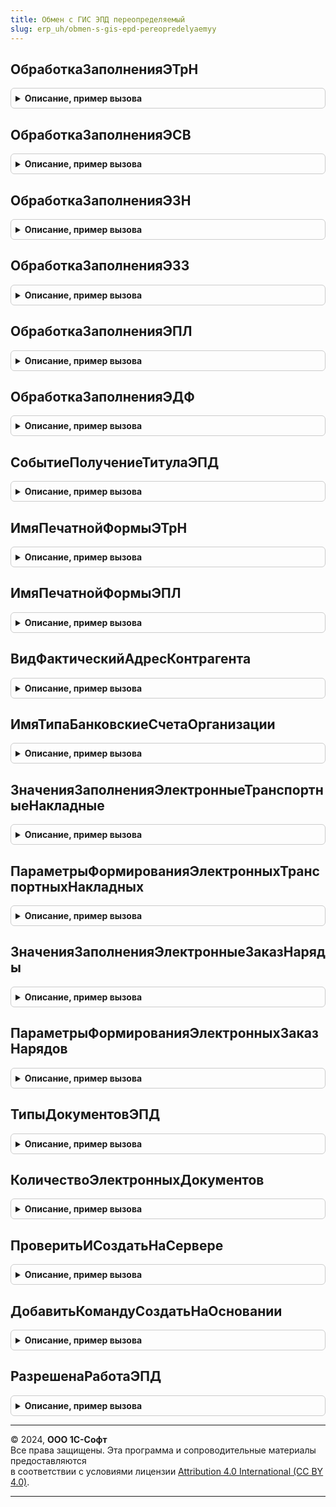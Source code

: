 ```yaml
---
title: Обмен с ГИС ЭПД переопределяемый
slug: erp_uh/obmen-s-gis-epd-pereopredelyaemyy
---
```



## ОбработкаЗаполненияЭТрН
<details style="margin: 1em 0; padding: 0.5em; border: 1px solid #ccc; border-radius: 6px;">

<summary style="font-weight: bold; cursor: pointer;">Описание, пример вызова</summary>

```bsl

//@skip-check module-empty-method
Процедура ОбработкаЗаполненияЭТрН(ЭтотОбъект, ДанныеЗаполнения, ТекстЗаполнения, СтандартнаяОбработка) Экспорт
```

Пример вызова
```bsl
ОбменСГИСЭПДПереопределяемый.ОбработкаЗаполненияЭТрН(ЭтотОбъект, ДанныеЗаполнения, ТекстЗаполнения, СтандартнаяОбработка) 
```
</details>

## ОбработкаЗаполненияЭСВ
<details style="margin: 1em 0; padding: 0.5em; border: 1px solid #ccc; border-radius: 6px;">

<summary style="font-weight: bold; cursor: pointer;">Описание, пример вызова</summary>

```bsl

//@skip-check module-empty-method
Процедура ОбработкаЗаполненияЭСВ(ЭтотОбъект, ДанныеЗаполнения, ТекстЗаполнения, СтандартнаяОбработка) Экспорт
```

Пример вызова
```bsl
ОбменСГИСЭПДПереопределяемый.ОбработкаЗаполненияЭСВ(ЭтотОбъект, ДанныеЗаполнения, ТекстЗаполнения, СтандартнаяОбработка) 
```
</details>

## ОбработкаЗаполненияЭЗН
<details style="margin: 1em 0; padding: 0.5em; border: 1px solid #ccc; border-radius: 6px;">

<summary style="font-weight: bold; cursor: pointer;">Описание, пример вызова</summary>

```bsl

//@skip-check module-empty-method
Процедура ОбработкаЗаполненияЭЗН(ЭтотОбъект, ДанныеЗаполнения, ТекстЗаполнения, СтандартнаяОбработка) Экспорт
```

Пример вызова
```bsl
ОбменСГИСЭПДПереопределяемый.ОбработкаЗаполненияЭЗН(ЭтотОбъект, ДанныеЗаполнения, ТекстЗаполнения, СтандартнаяОбработка) 
```
</details>

## ОбработкаЗаполненияЭЗЗ
<details style="margin: 1em 0; padding: 0.5em; border: 1px solid #ccc; border-radius: 6px;">

<summary style="font-weight: bold; cursor: pointer;">Описание, пример вызова</summary>

```bsl

//@skip-check module-empty-method
Процедура ОбработкаЗаполненияЭЗЗ(ДокументОбъект, ДанныеЗаполнения, ТекстЗаполнения, СтандартнаяОбработка) Экспорт
```

Пример вызова
```bsl
ОбменСГИСЭПДПереопределяемый.ОбработкаЗаполненияЭЗЗ(ДокументОбъект, ДанныеЗаполнения, ТекстЗаполнения, СтандартнаяОбработка) 
```
</details>

## ОбработкаЗаполненияЭПЛ
<details style="margin: 1em 0; padding: 0.5em; border: 1px solid #ccc; border-radius: 6px;">

<summary style="font-weight: bold; cursor: pointer;">Описание, пример вызова</summary>

```bsl

//@skip-check module-empty-method
Процедура ОбработкаЗаполненияЭПЛ(ДокументОбъект, ДанныеЗаполнения, ТекстЗаполнения, СтандартнаяОбработка) Экспорт
```

Пример вызова
```bsl
ОбменСГИСЭПДПереопределяемый.ОбработкаЗаполненияЭПЛ(ДокументОбъект, ДанныеЗаполнения, ТекстЗаполнения, СтандартнаяОбработка) 
```
</details>

## ОбработкаЗаполненияЭДФ
<details style="margin: 1em 0; padding: 0.5em; border: 1px solid #ccc; border-radius: 6px;">

<summary style="font-weight: bold; cursor: pointer;">Описание, пример вызова</summary>

```bsl

//@skip-check module-empty-method
Процедура ОбработкаЗаполненияЭДФ(ДокументОбъект, ДанныеЗаполнения, ТекстЗаполнения, СтандартнаяОбработка) Экспорт
```

Пример вызова
```bsl
ОбменСГИСЭПДПереопределяемый.ОбработкаЗаполненияЭДФ(ДокументОбъект, ДанныеЗаполнения, ТекстЗаполнения, СтандартнаяОбработка) 
```
</details>

## СобытиеПолучениеТитулаЭПД
<details style="margin: 1em 0; padding: 0.5em; border: 1px solid #ccc; border-radius: 6px;">

<summary style="font-weight: bold; cursor: pointer;">Описание, пример вызова</summary>

```bsl

// Обработчик события получения входящего титула ЭПД.
//
// Параметры:
//   ДокументСсылка - ДокументСсылка.ЭлектроннаяТранспортнаяНакладная -
//			- ДокументСсылка.ЭлектроннаяСопроводительнаяВедомость -
//          - ДокументСсылка.ЭлектронныйЗаказНаряд - документ ЭПД.
//   ПолученныйТитул - ПеречислениеСсылка.ТипыЭлементовРегламентаЭДО - полученный титул документа.
//   ЭтоИсправление - Булево - признак исправления титула
//
//@skip-check module-empty-method
Процедура СобытиеПолучениеТитулаЭПД(ДокументСсылка, ПолученныйТитул, ЭтоИсправление) Экспорт
```

Пример вызова
```bsl
ОбменСГИСЭПДПереопределяемый.СобытиеПолучениеТитулаЭПД(ДокументСсылка, ПолученныйТитул, ЭтоИсправление) 
```
</details>

## ИмяПечатнойФормыЭТрН
<details style="margin: 1em 0; padding: 0.5em; border: 1px solid #ccc; border-radius: 6px;">

<summary style="font-weight: bold; cursor: pointer;">Описание, пример вызова</summary>

```bsl

// Имя печатной формы ЭТрН.
//
// Параметры:
//  ДатаДокумента - Дата - документа
//
// Возвращаемое значение:
//  Строка - Имя печатной формы э тр Н
Функция ИмяПечатнойФормыЭТрН(ДатаДокумента) Экспорт
```

Пример вызова
```bsl
Результат = ОбменСГИСЭПДПереопределяемый.ИмяПечатнойФормыЭТрН(ДатаДокумента) 
```
</details>

## ИмяПечатнойФормыЭПЛ
<details style="margin: 1em 0; padding: 0.5em; border: 1px solid #ccc; border-radius: 6px;">

<summary style="font-weight: bold; cursor: pointer;">Описание, пример вызова</summary>

```bsl

Функция ИмяПечатнойФормыЭПЛ(ДатаДокумента) Экспорт
```

Пример вызова
```bsl
Результат = ОбменСГИСЭПДПереопределяемый.ИмяПечатнойФормыЭПЛ(ДатаДокумента) 
```
</details>

## ВидФактическийАдресКонтрагента
<details style="margin: 1em 0; padding: 0.5em; border: 1px solid #ccc; border-radius: 6px;">

<summary style="font-weight: bold; cursor: pointer;">Описание, пример вызова</summary>

```bsl

Функция ВидФактическийАдресКонтрагента() Экспорт
```

Пример вызова
```bsl
Результат = ОбменСГИСЭПДПереопределяемый.ВидФактическийАдресКонтрагента() 
```
</details>

## ИмяТипаБанковскиеСчетаОрганизации
<details style="margin: 1em 0; padding: 0.5em; border: 1px solid #ccc; border-radius: 6px;">

<summary style="font-weight: bold; cursor: pointer;">Описание, пример вызова</summary>

```bsl

Функция ИмяТипаБанковскиеСчетаОрганизации() Экспорт
```

Пример вызова
```bsl
Результат = ОбменСГИСЭПДПереопределяемый.ИмяТипаБанковскиеСчетаОрганизации() 
```
</details>

## ЗначенияЗаполненияЭлектронныеТранспортныеНакладные
<details style="margin: 1em 0; padding: 0.5em; border: 1px solid #ccc; border-radius: 6px;">

<summary style="font-weight: bold; cursor: pointer;">Описание, пример вызова</summary>

```bsl

// Создает электронные транспортные накладные по распоряжениям.
//
// Параметры:
//  МассивОбъектов - Массив из ДокументСсылка - массив документов-распоряжений, для которых нужно создать электронные транспотные накладные;
//  ВыделенныеСтрокиАдресов - Массив из Число - если в МассивОбъектов передано задание на перевозку, то в этом параметре можно передать номера строк маршрута,
// по которым нужно проверить возможность создания транспортных накладных.
//  ТранспортнаяНакладнаяОбъект - ДокументОбъект.ЭлектроннаяТранспортнаяНакладная - для вызова из обработчика заполнения транспортной накладной
//  ОбъектыПоКоторымЭПДУжеСозданы - Массив из ДокументСсылка - массив документов-распоряжений, по которым накладные уже созданы;
//
// Возвращаемое значение:
//  Массив из Структура --- данные для заполнения документов ЭТН
Функция ЗначенияЗаполненияЭлектронныеТранспортныеНакладные(МассивОбъектов, Экспорт
```

Пример вызова
```bsl
Результат = ОбменСГИСЭПДПереопределяемый.ЗначенияЗаполненияЭлектронныеТранспортныеНакладные(МассивОбъектов, );
```
</details>

## ПараметрыФормированияЭлектронныхТранспортныхНакладных
<details style="margin: 1em 0; padding: 0.5em; border: 1px solid #ccc; border-radius: 6px;">

<summary style="font-weight: bold; cursor: pointer;">Описание, пример вызова</summary>

```bsl

// Функция-конструктор параметров формирования электронных транспортных накладных по документам-основаниям.
//
// Возвращаемое значение:
//  Структура - параметры формирования транспортных накладных по документам-основаниям:
// 	* Реквизиты - Структура - описание получения значений кэшируемых в транспортной накладной реквизитов документов-оснований (ключ - имя реквизита транспортной накладной, значение - путь к данным в документе основании). Поля структуры:
//    ** Организация - Строка - значение по умолчанию "ОснованиеТранспортнойНакладной.Организация"
//    ** Дата - Дата - значение по умолчанию "ОснованиеТранспортнойНакладной.Дата"
//    ** СсылкаТитулГрузоотправителяГрузополучатель - Строка - значение по умолчанию "ОснованиеТранспортнойНакладной.Грузополучатель"
//    ** СсылкаТитулГрузоотправителяГрузоотправитель - Строка - значение по умолчанию "ОснованиеТранспортнойНакладной.Организация"
//    ** СсылкаТитулГрузоотправителяФХЖБанковскиеРеквизиты - Строка - значение по умолчанию "ОснованиеТранспортнойНакладной.БанковскийСчетГрузоотправителя"
//    ** ТитулГрузоотправителяДоверенностьНомер - Строка - значение по умолчанию "ОснованиеТранспортнойНакладной.ДоверенностьНомер"
//    ** ТитулГрузоотправителяДоверенностьДата - Строка - значение по умолчанию "ОснованиеТранспортнойНакладной.ДоверенностьДата"
//    ** АдресДоставки - Строка - значение по умолчанию "ОснованиеТранспортнойНакладной.АдресДоставки"
//    ** АдресДоставкиЗначенияПолей - Строка - значение по умолчанию "ОснованиеТранспортнойНакладной.АдресДоставкиЗначенияПолей"
//    ** ПометкаУдаления - Строка - значение по умолчанию "ОснованиеТранспортнойНакладной.ПометкаУдаления"
//    ** ПеревозчикПартнер - Строка - значение по умолчанию "ОснованиеТранспортнойНакладной.ПеревозчикПартнер"
//  * ЕстьЗаказы - Булево
//  * ИмяПоляЗаказВТЧТовары - Строка
//  * ИмяПоляНакладнаяПоЗаказу - Строка
//  * ИмяТЧТовары - Строка - значение по умолчанию "Товары"
//  * ИмяПоляСклад - Строка - значение по умолчанию "Склад"
//  * ИспользоватьРасширенныеВозможностиЗаказа - Булево - Истина - признак того, что документ основание зависит от настройки
//                                               использования функциональной опции ИспользоватьРасширенныеВозможностиЗаказаКлиента.
//                                               По умолчанию значение "Ложь".
//  * ТекстУсловияИспользоватьРасширенныеВозможностиЗаказа - Строка - текст условия определения использования расширенных возможностей заказов клиента,
//                                                                    используется совместно с ИспользоватьРасширенныеВозможностиЗаказа.
//
Функция ПараметрыФормированияЭлектронныхТранспортныхНакладных() Экспорт
```

Пример вызова
```bsl
Результат = ОбменСГИСЭПДПереопределяемый.ПараметрыФормированияЭлектронныхТранспортныхНакладных() 
```
</details>

## ЗначенияЗаполненияЭлектронныеЗаказНаряды
<details style="margin: 1em 0; padding: 0.5em; border: 1px solid #ccc; border-radius: 6px;">

<summary style="font-weight: bold; cursor: pointer;">Описание, пример вызова</summary>

```bsl

// Значения заполнения электронные заказ наряды.
//
// Параметры:
//  МассивОбъектов			 - Массив из ДокументСсылка - массив документов-распоряжений, для которых нужно создать электронные заказ наряды;
//  ВыделенныеСтрокиАдресов	 - Массив из Число - если в МассивОбъектов передано задание на перевозку, то в этом параметре можно передать номера строк маршрута,
//  	по которым нужно проверить возможность создания транспортных накладных.
//  ТранспортнаяНакладнаяОбъект	 - ДокументОбъект.ЭлектронныйЗаказНаряд - для вызова из обработчика заполнения транспортной накладной
//  ОбъектыПоКоторымЭПДУжеСозданы	- Массив из ДокументСсылка - массив документов-распоряжений, по которым накладные уже созданы;
//
// Возвращаемое значение:
//  Массив из см. ЗначенияЗаполненияЭЗН - Значения заполнения электронные заказ наряды
Функция ЗначенияЗаполненияЭлектронныеЗаказНаряды(МассивОбъектов, Экспорт
```

Пример вызова
```bsl
Результат = ОбменСГИСЭПДПереопределяемый.ЗначенияЗаполненияЭлектронныеЗаказНаряды(МассивОбъектов, );
```
</details>

## ПараметрыФормированияЭлектронныхЗаказНарядов
<details style="margin: 1em 0; padding: 0.5em; border: 1px solid #ccc; border-radius: 6px;">

<summary style="font-weight: bold; cursor: pointer;">Описание, пример вызова</summary>

```bsl

// Функция-конструктор параметров формирования электронных заказ нарядов по документам-основаниям.
//
// Возвращаемое значение:
//  Структура - параметры формирования электронных заказ нарядов по документам-основаниям:
// 	* Реквизиты - Структура - описание получения значений кэшируемых в транспортной накладной реквизитов документов-оснований (ключ - имя реквизита транспортной накладной, значение - путь к данным в документе основании). Поля структуры:
//    ** Организация - Строка - значение по умолчанию "ОснованиеТранспортнойНакладной.Организация"
//    ** Дата - Дата - значение по умолчанию "ОснованиеТранспортнойНакладной.Дата"
//    ** СсылкаТитулФрахтователяФрахтователь - Строка - значение по умолчанию "ОснованиеТранспортнойНакладной.Грузоотправитель"
//    ** ПометкаУдаления - Строка - значение по умолчанию "ОснованиеТранспортнойНакладной.ПометкаУдаления"
//    ** ПеревозчикПартнер - Строка - значение по умолчанию "ОснованиеТранспортнойНакладной.ПеревозчикПартнер"
//  * ЕстьЗаказы - Булево
//  * ИмяПоляЗаказВТЧТовары - Строка
//  * ИмяПоляНакладнаяПоЗаказу - Строка
//  * ИмяТЧТовары - Строка - значение по умолчанию "Товары"
//  * ИмяПоляСклад - Строка - значение по умолчанию "Склад"
//  * ИспользоватьРасширенныеВозможностиЗаказа - Булево - Истина - признак того, что документ основание зависит от настройки
//                                               использования функциональной опции ИспользоватьРасширенныеВозможностиЗаказаКлиента.
//                                               По умолчанию значение "Ложь".
//  * ЕстьДополнительнаяПроверкаВозможностиСозданияНакладной - Булево - Истина - признак того, что используются дополнительные проверки
//                                                                               создания электронного заказ наряда.
//                                                                               По умолчанию значение "Ложь".
//  * ИменаРеквизитовДляДополнительнойПроверки - Массив из Строка - массив имен реквизитов, используемых для дополнительной проверки
//
Функция ПараметрыФормированияЭлектронныхЗаказНарядов() Экспорт
```

Пример вызова
```bsl
Результат = ОбменСГИСЭПДПереопределяемый.ПараметрыФормированияЭлектронныхЗаказНарядов() 
```
</details>

## ТипыДокументовЭПД
<details style="margin: 1em 0; padding: 0.5em; border: 1px solid #ccc; border-radius: 6px;">

<summary style="font-weight: bold; cursor: pointer;">Описание, пример вызова</summary>

```bsl

// Получает типы ЭПД
//
// Возвращаемое значение:
//  СписокЗначений из Строка
//
Функция ТипыДокументовЭПД() Экспорт
```

Пример вызова
```bsl
Результат = ОбменСГИСЭПДПереопределяемый.ТипыДокументовЭПД() 
```
</details>

## КоличествоЭлектронныхДокументов
<details style="margin: 1em 0; padding: 0.5em; border: 1px solid #ccc; border-radius: 6px;">

<summary style="font-weight: bold; cursor: pointer;">Описание, пример вызова</summary>

```bsl

// Проверить и создать на сервере.

// Получает количество ЭПД по документу основания
//
// Параметры:
//  ДокументОснование - ДокументСсылка
//
// Возвращаемое значение:
//  Число
//
Функция КоличествоЭлектронныхДокументов(ДокументОснование) Экспорт
```

Пример вызова
```bsl
Результат = ОбменСГИСЭПДПереопределяемый.КоличествоЭлектронныхДокументов(ДокументОснование) 
```
</details>

## ПроверитьИСоздатьНаСервере
<details style="margin: 1em 0; padding: 0.5em; border: 1px solid #ccc; border-radius: 6px;">

<summary style="font-weight: bold; cursor: pointer;">Описание, пример вызова</summary>

```bsl

// Проверить и создать на сервере.
//
// Параметры:
//  ТипЭПД - Тип -
//  ПроверяемыеОбъекты - Массив из ДокументСсылка, ДокументОбъект.ЭлектроннаяТранспортнаяНакладная, ДокументОбъект.ЭлектронныйЗаказНаряд -
//
// Возвращаемое значение:
//  Структура -- Проверить и создать на сервере::
// * ДокументыДляСозданияЭПД - Массив из ДокументСсылка -
// * ДокументыПоКоторомуУжеСозданыЭПД - Массив из ДокументСсылка -
// * СозданныеЭПД - Массив из ДокументСсылка -
// * ДанныеДляЗаполнения - Массив из Структура -
Функция ПроверитьИСоздатьНаСервере(ТипЭПД, ПроверяемыеОбъекты) Экспорт
```

Пример вызова
```bsl
Результат = ОбменСГИСЭПДПереопределяемый.ПроверитьИСоздатьНаСервере(ТипЭПД, ПроверяемыеОбъекты) 
```
</details>

## ДобавитьКомандуСоздатьНаОсновании
<details style="margin: 1em 0; padding: 0.5em; border: 1px solid #ccc; border-radius: 6px;">

<summary style="font-weight: bold; cursor: pointer;">Описание, пример вызова</summary>

```bsl

// Добавление команд создания ЭПД.
//
// Параметры:
//  КомандыСозданияНаОсновании - ТаблицаЗначений - состав полей см. в функции ВводНаОсновании.СоздатьКоллекциюКомандСоздатьНаОсновании.
//
Процедура ДобавитьКомандуСоздатьНаОсновании(КомандыСозданияНаОсновании) Экспорт
```

Пример вызова
```bsl
ОбменСГИСЭПДПереопределяемый.ДобавитьКомандуСоздатьНаОсновании(КомандыСозданияНаОсновании) 
```
</details>

## РазрешенаРаботаЭПД
<details style="margin: 1em 0; padding: 0.5em; border: 1px solid #ccc; border-radius: 6px;">

<summary style="font-weight: bold; cursor: pointer;">Описание, пример вызова</summary>

```bsl

// Разрешена работа ЭПД.
//
// Возвращаемое значение:
//  Булево - Разрешена работа ЭПД
Функция РазрешенаРаботаЭПД() Экспорт
```

Пример вызова
```bsl
Результат = ОбменСГИСЭПДПереопределяемый.РазрешенаРаботаЭПД() 
```
</details>

---

© 2024, **ООО 1С-Софт**  
Все права защищены. Эта программа и сопроводительные материалы предоставляются  
в соответствии с условиями лицензии [Attribution 4.0 International (CC BY 4.0)](https://creativecommons.org/licenses/by/4.0/legalcode).

---

